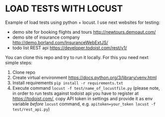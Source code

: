 # LOAD TESTS WITH LOCUST

Example of load tests using python + locust.
I use next websites for testing:
* demo site for booking flights and tours http://newtours.demoaut.com/
* demo site of insurance company http://demo.borland.com/InsuranceWebExtJS/
* todo list REST api https://developer.todoist.com/rest/v1/

You can clone this repo and try to run it locally. For this you need next simple steps:
1. Clone repo
2. Create virtual environment https://docs.python.org/3/library/venv.html
3. Install requirements `pip install -r requirements.txt`
4. Execute command `locust -f test/name_of_locustfile.py` (please note, in order to run tests against todoist api you have to register at https://todoist.com/, copy API token in settings and provide it as env variable *before* `locust` command, e.g. `apitoken=your_token locust -f test/rest_api.py`)
